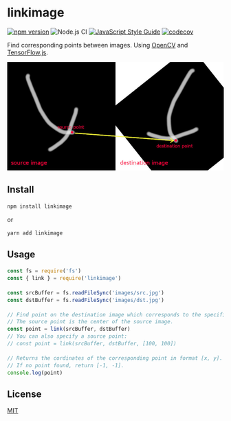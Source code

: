 # linkimage

[![npm version](https://img.shields.io/npm/v/linkimage.svg)](https://www.npmjs.com/package/linkimage)
![Node.js CI](https://github.com/fralonra/linkimage/workflows/Node.js%20CI/badge.svg)
[![JavaScript Style Guide](https://img.shields.io/badge/code_style-standard-brightgreen.svg)](https://standardjs.com)
[![codecov](https://codecov.io/gh/fralonra/linkimage/branch/master/graph/badge.svg)](https://codecov.io/gh/fralonra/linkimage)

Find corresponding points between images. Using [OpenCV](https://opencv.org/) and [TensorFlow.js](https://www.tensorflow.org/js).

![linkimage](./doc/doc.jpg)

## Install

```bash
npm install linkimage
```

or

```bash
yarn add linkimage
```

## Usage

```javascript
const fs = require('fs')
const { link } = require('linkimage')

const srcBuffer = fs.readFileSync('images/src.jpg')
const dstBuffer = fs.readFileSync('images/dst.jpg')

// Find point on the destination image which corresponds to the specific point on the source image.
// The source point is the center of the source image.
const point = link(srcBuffer, dstBuffer)
// You can also specify a source point:
// const point = link(srcBuffer, dstBuffer, [100, 100])

// Returns the cordinates of the corresponding point in format [x, y].
// If no point found, return [-1, -1].
console.log(point)
```

## License

[MIT](./LICENSE)